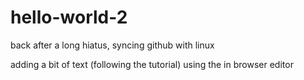 # hello-world-2
back after a long hiatus, syncing github with linux

adding a bit of text (following the tutorial) using the in browser editor

